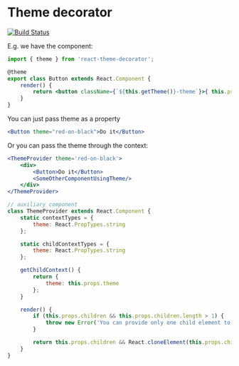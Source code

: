 # Theme decorator

[![Build Status](https://travis-ci.org/nik-kor/react-theme-decorator.svg?branch=master)](https://travis-ci.org/nik-kor/react-theme-decorator)

E.g. we have the component:

```jsx
import { theme } from 'react-theme-decorator';

@theme
export class Button extends React.Component {
    render() {
        return <button className={`${this.getTheme()}-theme`}>{ this.props.children }</button>;
    }
}
```

You can just pass theme as a property

```jsx
<Button theme="red-on-black">Do it</Button>
```

Or you can pass the theme through the context:

```jsx
<ThemeProvider theme='red-on-black'>
    <div>
        <Button>Do it</Button>
        <SomeOtherComponentUsingTheme/>
    </div>
</ThemeProvider>

// auxiliary component
class ThemeProvider extends React.Component {
    static contextTypes = {
        theme: React.PropTypes.string
    };

    static childContextTypes = {
        theme: React.PropTypes.string
    };

    getChildContext() {
        return {
            theme: this.props.theme
        };
    }

    render() {
        if (this.props.children && this.props.children.length > 1) {
            throw new Error('You can provide only one child element to <ThemeProvider />');
        }

        return this.props.children && React.cloneElement(this.props.children);
    }
}
```

